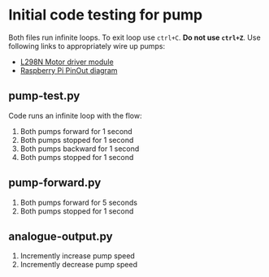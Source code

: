 # Initial code testing for pump

Both files run infinite loops. To exit loop use ``ctrl+C``. **Do not use ``ctrl+Z``**.
Use following links to appropriately wire up pumps:
- [L298N Motor driver module](https://lastminuteengineers.com/l298n-dc-stepper-driver-arduino-tutorial/)
- [Raspberry Pi PinOut diagram](https://www.hackatronic.com/raspberry-pi-5-pinout-specifications-pricing-a-complete-guide/)

## pump-test.py

Code runs an infinite loop with the flow:

1. Both pumps forward for 1 second
2. Both pumps stopped for 1 second
3. Both pumps backward for 1 second
4. Both pumps stopped for 1 second


## pump-forward.py

1. Both pumps forward for 5 seconds
2. Both pumps stopped for 1 second

## analogue-output.py

1. Incremently increase pump speed
2. Incremently decrease pump speed




